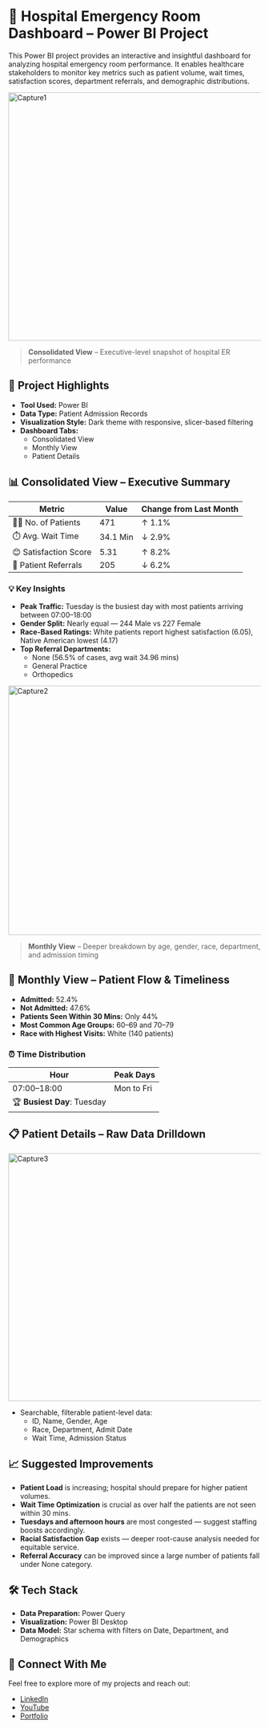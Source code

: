 # 🏥 Hospital Emergency Room Dashboard – Power BI Project

This Power BI project provides an interactive and insightful dashboard for analyzing hospital emergency room performance. It enables healthcare stakeholders to monitor key metrics such as patient volume, wait times, satisfaction scores, department referrals, and demographic distributions.

<img width="809" height="496" alt="Capture1" src="https://github.com/user-attachments/assets/0abbc03d-6ba4-4e0e-a348-af0a773541db" />

> **Consolidated View** – Executive-level snapshot of hospital ER performance



## 📌 Project Highlights

- **Tool Used:** Power BI  
- **Data Type:** Patient Admission Records  
- **Visualization Style:** Dark theme with responsive, slicer-based filtering  
- **Dashboard Tabs:**
  - Consolidated View
  - Monthly View
  - Patient Details


## 📊 Consolidated View – Executive Summary

| Metric              | Value       | Change from Last Month |
|---------------------|-------------|-------------------------|
| 🧑‍⚕️ No. of Patients | 471         | ↑ 1.1%                  |
| ⏱️ Avg. Wait Time    | 34.1 Min    | ↓ 2.9%                  |
| 😊 Satisfaction Score| 5.31        | ↑ 8.2%                  |
| 🧾 Patient Referrals | 205         | ↓ 6.2%                  |

### 💡 Key Insights

- **Peak Traffic:** Tuesday is the busiest day with most patients arriving between 07:00–18:00
- **Gender Split:** Nearly equal — 244 Male vs 227 Female
- **Race-Based Ratings:** White patients report highest satisfaction (6.05), Native American lowest (4.17)
- **Top Referral Departments:**
  - None (56.5% of cases, avg wait 34.96 mins)
  - General Practice
  - Orthopedics



<img width="807" height="498" alt="Capture2" src="https://github.com/user-attachments/assets/59f57cc7-c61b-43d6-967e-1d48b7111044" />

> **Monthly View** – Deeper breakdown by age, gender, race, department, and admission timing



## 📅 Monthly View – Patient Flow & Timeliness

- **Admitted:** 52.4%  
- **Not Admitted:** 47.6%
- **Patients Seen Within 30 Mins:** Only 44%  
- **Most Common Age Groups:** 60–69 and 70–79  
- **Race with Highest Visits:** White (140 patients)

### ⏰ Time Distribution

| Hour        | Peak Days        |
|-------------|------------------|
| 07:00–18:00 | Mon to Fri       |
| 🏆 **Busiest Day**: Tuesday |



## 📋 Patient Details – Raw Data Drilldown

<img width="807" height="495" alt="Capture3" src="https://github.com/user-attachments/assets/5300845a-ef20-4824-8418-010454d6f417" />

- Searchable, filterable patient-level data:
  - ID, Name, Gender, Age
  - Race, Department, Admit Date
  - Wait Time, Admission Status



## 📈 Suggested Improvements

- **Patient Load** is increasing; hospital should prepare for higher patient volumes.
- **Wait Time Optimization** is crucial as over half the patients are not seen within 30 mins.
- **Tuesdays and afternoon hours** are most congested — suggest staffing boosts accordingly.
- **Racial Satisfaction Gap** exists — deeper root-cause analysis needed for equitable service.
- **Referral Accuracy** can be improved since a large number of patients fall under None category.



## 🛠 Tech Stack

- **Data Preparation:** Power Query
- **Visualization:** Power BI Desktop
- **Data Model:** Star schema with filters on Date, Department, and Demographics




## 🔗 Connect With Me  
Feel free to explore more of my projects and reach out:  
- [LinkedIn](https://www.linkedin.com/in/narendrasingh1402)
- [YouTube](https://www.youtube.com/@Analyst_Hive)  
- [Portfolio](https://narendra1402.github.io/)

